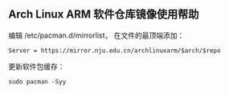 ## Arch Linux ARM 软件仓库镜像使用帮助

编辑 /etc/pacman.d/mirrorlist， 在文件的最顶端添加：

```
Server = https://mirror.nju.edu.cn/archlinuxarm/$arch/$repo
```

更新软件包缓存：

```
sudo pacman -Syy
```
